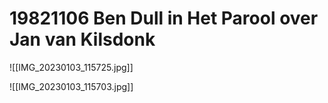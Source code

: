# 19821106 Ben Dull in Het Parool over Jan van Kilsdonk
![[IMG_20230103_115725.jpg]]

![[IMG_20230103_115703.jpg]]
